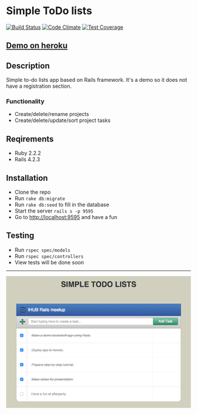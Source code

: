 Simple ToDo lists
===

[![Build Status](https://travis-ci.org/max-borisov/rails-todo.svg)](https://travis-ci.org/max-borisov/rails-todo) [![Code Climate](https://codeclimate.com/github/max-borisov/rails-todo/badges/gpa.svg)](https://codeclimate.com/github/max-borisov/rails-todo) [![Test Coverage](https://codeclimate.com/github/max-borisov/rails-todo/badges/coverage.svg)](https://codeclimate.com/github/max-borisov/rails-todo/coverage)

## [Demo on heroku](https://rails-simple-todo.herokuapp.com/)

## Description
Simple to-do lists app based on Rails framework. 
It's a demo so it does not have a registration section.

### Functionality
* Create/delete/rename projects
* Create/delete/update/sort project tasks

## Reqirements
* Ruby 2.2.2
* Rails 4.2.3

## Installation
* Clone the repo
* Run `rake db:migrate`
* Run `rake db:seed` to fill in the database
* Start the server `rails s -p 9595`
* Go to [http://localhost:9595](http://localhost:9595) and have a fun

## Testing
* Run `rspec spec/models`
* Run `rspec spec/controllers`
* View tests will be done soon

---

![Simple ToDo lists preview](https://github.com/max-borisov/rails-todo/blob/master/app_preview.png)
